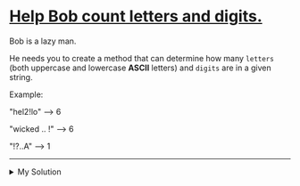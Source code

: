 # [Help Bob count letters and digits.](https://www.codewars.com/kata/5738f5ea9545204cec000155)

Bob is a lazy man.

He needs you to create a method that can determine how many `letters` (both uppercase and lowercase **ASCII** letters)
and `digits` are in a given string.

Example:

"hel2!lo" --> 6

"wicked .. !" --> 6

"!?..A" --> 1

---

<details><summary>My Solution</summary>

```js
function countLettersAndDigits(input) {
  return (input.match(/[a-zA-Z0-9]/g) || []).length;
}
```

</details>

